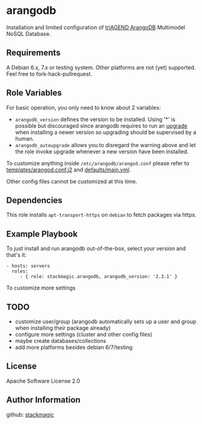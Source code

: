 arangodb
========

Installation and limited configuration of [triAGEND ArangoDB](https://www.arangodb.com) Multimodel NoSQL Database.

Requirements
------------

A Debian 6.x, 7.x or testing system. Other platforms are not (yet) supported. Feel free to fork-hack-pullrequest.

Role Variables
--------------

For basic operation, you only need to know about 2 variables:

* `arangodb_version` defines the version to be installed. Using '*' is possible but discouraged since arangodb requires to run an [upgrade]() when installing a newer version so upgrading should be supervised by a human.
* `arangodb_autoupgrade` allows you to disregard the warning above and let the role invoke upgrade whenever a new version have been installed.

To customize anything inside `/etc/arangodb/arangod.conf` please refer to [templates/arangod.conf.j2](templates/arangod.conf.j2) and [defaults/main.yml](defaults/main.yml).

Other config files cannot be customized at this time.

Dependencies
------------

This role installs `apt-transport-https` on `debian` to fetch packages via https.

Example Playbook
----------------

To just install and run arangodb out-of-the-box, select your version and that's it:

    - hosts: servers
      roles:
         - { role: stackmagic.arangodb, arangodb_version: '2.3.1' }

To customize more settings

TODO
----

* customize user/group (arangodb automatically sets up a user and group when installing their package already)
* configure more settings (cluster and other config files)
* maybe create databases/collections
* add more platforms besides debian 6/7/testing

License
-------

Apache Software License 2.0

Author Information
------------------

github: [stackmagic](https://github.com/stackmagic)
